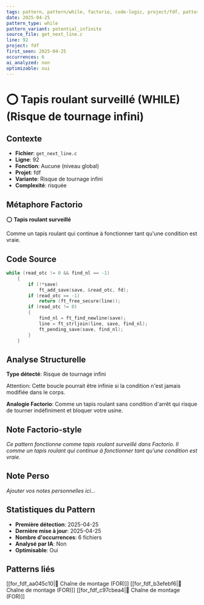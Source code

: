 ```yaml
---
tags: pattern, pattern/while, factorio, code-logic, project/fdf, pattern/variant/potential_infinite
date: 2025-04-25
pattern_type: while
pattern_variant: potential_infinite
source_file: get_next_line.c
line: 92
project: fdf
first_seen: 2025-04-25
occurrences: 6
ai_analyzed: non
optimizable: oui
---
```


# ⭕ Tapis roulant surveillé (WHILE) (Risque de tournage infini)

## Contexte
- **Fichier**: `get_next_line.c`
- **Ligne**: 92
- **Fonction**: Aucune (niveau global)
- **Projet**: fdf
- **Variante**: Risque de tournage infini
- **Complexité**: risquée

## Métaphore Factorio
⭕ **Tapis roulant surveillé**

Comme un tapis roulant qui continue à fonctionner tant qu'une condition est vraie.

## Code Source
```c
while (read_otc != 0 && find_nl == -1)
	{
		if (!*save)
			ft_add_save(save, &read_otc, fd);
		if (read_otc == -1)
			return (ft_free_secure(line));
		if (read_otc != 0)
		{
			find_nl = ft_find_newline(save);
			line = ft_strljoin(line, save, find_nl);
			ft_pending_save(save, find_nl);
		}
	}
```

## Analyse Structurelle
**Type détecté**: Risque de tournage infini

Attention: Cette boucle pourrait être infinie si la condition n'est jamais modifiée dans le corps.

**Analogie Factorio**:
Comme un tapis roulant sans condition d'arrêt qui risque de tourner indéfiniment et bloquer votre usine.

## Note Factorio-style
*Ce pattern fonctionne comme tapis roulant surveillé dans Factorio. Il comme un tapis roulant qui continue à fonctionner tant qu'une condition est vraie.*

## Note Perso
*Ajouter vos notes personnelles ici...*

## Statistiques du Pattern
- **Première détection**: 2025-04-25
- **Dernière mise à jour**: 2025-04-25
- **Nombre d'occurrences**: 6 fichiers
- **Analysé par IA**: Non
- **Optimisable**: Oui

## Patterns liés
[[for_fdf_aa045c10|🔄 Chaîne de montage (FOR)]]
[[for_fdf_b3efebf6|🔄 Chaîne de montage (FOR)]]
[[for_fdf_c97cbea4|🔄 Chaîne de montage (FOR)]]
